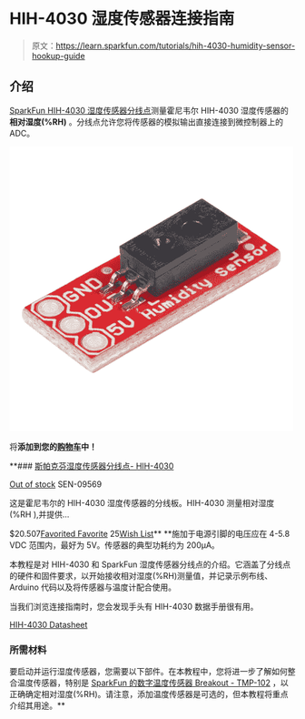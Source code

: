 # HIH-4030 湿度传感器连接指南

> 原文：<https://learn.sparkfun.com/tutorials/hih-4030-humidity-sensor-hookup-guide>

## 介绍

[SparkFun HIH-4030 湿度传感器分线点](https://www.sparkfun.com/products/9569)测量霍尼韦尔 HIH-4030 湿度传感器的**相对湿度(%RH)** 。分线点允许您将传感器的模拟输出直接连接到微控制器上的 ADC。

[![SparkFun Humidity Sensor Breakout - HIH-4030](img/2b23503becea85563b7af7790fff2885.png)](https://www.sparkfun.com/products/9569) 

将**添加到您的[购物车](https://www.sparkfun.com/cart)中！**

 **### [斯帕克芬湿度传感器分线点- HIH-4030](https://www.sparkfun.com/products/9569)

[Out of stock](https://learn.sparkfun.com/static/bubbles/ "out of stock") SEN-09569

这是霍尼韦尔的 HIH-4030 湿度传感器的分线板。HIH-4030 测量相对湿度(%RH ),并提供…

$20.507[Favorited Favorite](# "Add to favorites") 25[Wish List](# "Add to wish list")** **施加于电源引脚的电压应在 4-5.8 VDC 范围内，最好为 5V。传感器的典型功耗约为 200μA。

本教程是对 HIH-4030 和 SparkFun 湿度传感器分线点的介绍。它涵盖了分线点的硬件和固件要求，以开始接收相对湿度(%RH)测量值，并记录示例布线、Arduino 代码以及将传感器与温度计配合使用。

当我们浏览连接指南时，您会发现手头有 HIH-4030 数据手册很有用。

[HIH-4030 Datasheet](https://www.sparkfun.com/datasheets/Sensors/Weather/SEN-09569-HIH-4030-datasheet.pdf)

### 所需材料

要启动并运行湿度传感器，您需要以下部件。在本教程中，您将进一步了解如何整合温度传感器，特别是 [SparkFun 的数字温度传感器 Breakout - TMP-102](https://www.sparkfun.com/products/11931) ，以正确确定相对湿度(%RH)。请注意，添加温度传感器是可选的，但本教程将重点介绍其用途。**